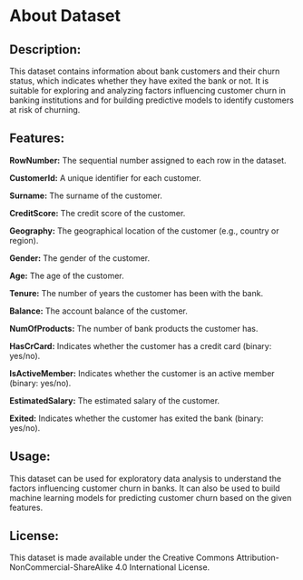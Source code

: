 # **About Dataset**

## **Description:**

This dataset contains information about bank customers and their churn status, which indicates whether they have exited the bank or not. It is suitable for exploring and analyzing factors influencing customer churn in banking institutions and for building predictive models to identify customers at risk of churning.

## **Features:**

**RowNumber:** The sequential number assigned to each row in the dataset.

**CustomerId:** A unique identifier for each customer.

**Surname:** The surname of the customer.

**CreditScore:** The credit score of the customer.

**Geography:** The geographical location of the customer (e.g., country or region).

**Gender:** The gender of the customer.

**Age:** The age of the customer.

**Tenure:** The number of years the customer has been with the bank.

**Balance:** The account balance of the customer.

**NumOfProducts:** The number of bank products the customer has.

**HasCrCard:** Indicates whether the customer has a credit card (binary: yes/no).

**IsActiveMember:** Indicates whether the customer is an active member (binary: yes/no).

**EstimatedSalary:** The estimated salary of the customer.

**Exited:** Indicates whether the customer has exited the bank (binary: yes/no).

## **Usage:**

This dataset can be used for exploratory data analysis to understand the factors influencing customer churn in banks.
It can also be used to build machine learning models for predicting customer churn based on the given features.

## **License:**

This dataset is made available under the Creative Commons Attribution-NonCommercial-ShareAlike 4.0 International License.
